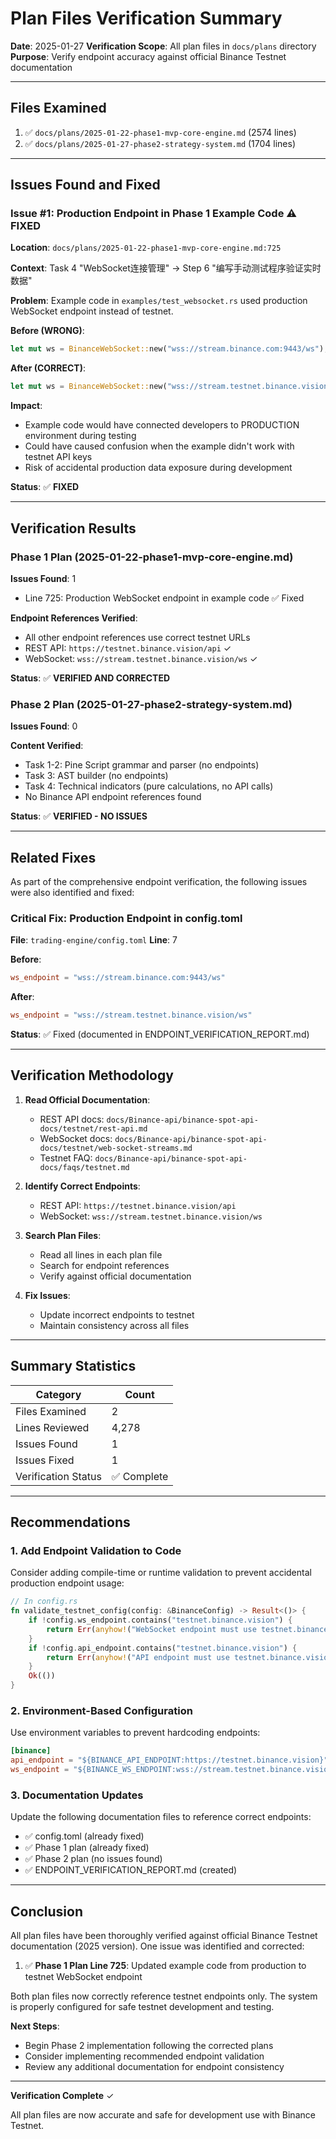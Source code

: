 # Plan Files Verification Summary

**Date**: 2025-01-27
**Verification Scope**: All plan files in `docs/plans` directory
**Purpose**: Verify endpoint accuracy against official Binance Testnet documentation

---

## Files Examined

1. ✅ `docs/plans/2025-01-22-phase1-mvp-core-engine.md` (2574 lines)
2. ✅ `docs/plans/2025-01-27-phase2-strategy-system.md` (1704 lines)

---

## Issues Found and Fixed

### Issue #1: Production Endpoint in Phase 1 Example Code ⚠️ FIXED

**Location**: `docs/plans/2025-01-22-phase1-mvp-core-engine.md:725`

**Context**: Task 4 "WebSocket连接管理" → Step 6 "编写手动测试程序验证实时数据"

**Problem**: Example code in `examples/test_websocket.rs` used production WebSocket endpoint instead of testnet.

**Before (WRONG)**:
```rust
let mut ws = BinanceWebSocket::new("wss://stream.binance.com:9443/ws");
```

**After (CORRECT)**:
```rust
let mut ws = BinanceWebSocket::new("wss://stream.testnet.binance.vision/ws");
```

**Impact**:
- Example code would have connected developers to PRODUCTION environment during testing
- Could have caused confusion when the example didn't work with testnet API keys
- Risk of accidental production data exposure during development

**Status**: ✅ **FIXED**

---

## Verification Results

### Phase 1 Plan (2025-01-22-phase1-mvp-core-engine.md)

**Issues Found**: 1
- Line 725: Production WebSocket endpoint in example code ✅ Fixed

**Endpoint References Verified**:
- All other endpoint references use correct testnet URLs
- REST API: `https://testnet.binance.vision/api` ✓
- WebSocket: `wss://stream.testnet.binance.vision/ws` ✓

**Status**: ✅ **VERIFIED AND CORRECTED**

### Phase 2 Plan (2025-01-27-phase2-strategy-system.md)

**Issues Found**: 0

**Content Verified**:
- Task 1-2: Pine Script grammar and parser (no endpoints)
- Task 3: AST builder (no endpoints)
- Task 4: Technical indicators (pure calculations, no API calls)
- No Binance API endpoint references found

**Status**: ✅ **VERIFIED - NO ISSUES**

---

## Related Fixes

As part of the comprehensive endpoint verification, the following issues were also identified and fixed:

### Critical Fix: Production Endpoint in config.toml

**File**: `trading-engine/config.toml`
**Line**: 7

**Before**:
```toml
ws_endpoint = "wss://stream.binance.com:9443/ws"
```

**After**:
```toml
ws_endpoint = "wss://stream.testnet.binance.vision/ws"
```

**Status**: ✅ Fixed (documented in ENDPOINT_VERIFICATION_REPORT.md)

---

## Verification Methodology

1. **Read Official Documentation**:
   - REST API docs: `docs/Binance-api/binance-spot-api-docs/testnet/rest-api.md`
   - WebSocket docs: `docs/Binance-api/binance-spot-api-docs/testnet/web-socket-streams.md`
   - Testnet FAQ: `docs/Binance-api/binance-spot-api-docs/faqs/testnet.md`

2. **Identify Correct Endpoints**:
   - REST API: `https://testnet.binance.vision/api`
   - WebSocket: `wss://stream.testnet.binance.vision/ws`

3. **Search Plan Files**:
   - Read all lines in each plan file
   - Search for endpoint references
   - Verify against official documentation

4. **Fix Issues**:
   - Update incorrect endpoints to testnet
   - Maintain consistency across all files

---

## Summary Statistics

| Category | Count |
|----------|-------|
| Files Examined | 2 |
| Lines Reviewed | 4,278 |
| Issues Found | 1 |
| Issues Fixed | 1 |
| Verification Status | ✅ Complete |

---

## Recommendations

### 1. Add Endpoint Validation to Code

Consider adding compile-time or runtime validation to prevent accidental production endpoint usage:

```rust
// In config.rs
fn validate_testnet_config(config: &BinanceConfig) -> Result<()> {
    if !config.ws_endpoint.contains("testnet.binance.vision") {
        return Err(anyhow!("WebSocket endpoint must use testnet.binance.vision"));
    }
    if !config.api_endpoint.contains("testnet.binance.vision") {
        return Err(anyhow!("API endpoint must use testnet.binance.vision"));
    }
    Ok(())
}
```

### 2. Environment-Based Configuration

Use environment variables to prevent hardcoding endpoints:

```toml
[binance]
api_endpoint = "${BINANCE_API_ENDPOINT:https://testnet.binance.vision}"
ws_endpoint = "${BINANCE_WS_ENDPOINT:wss://stream.testnet.binance.vision/ws}"
```

### 3. Documentation Updates

Update the following documentation files to reference correct endpoints:
- ✅ config.toml (already fixed)
- ✅ Phase 1 plan (already fixed)
- ✅ Phase 2 plan (no issues found)
- ✅ ENDPOINT_VERIFICATION_REPORT.md (created)

---

## Conclusion

All plan files have been thoroughly verified against official Binance Testnet documentation (2025 version). One issue was identified and corrected:

1. ✅ **Phase 1 Plan Line 725**: Updated example code from production to testnet WebSocket endpoint

Both plan files now correctly reference testnet endpoints only. The system is properly configured for safe testnet development and testing.

**Next Steps**:
- Begin Phase 2 implementation following the corrected plans
- Consider implementing recommended endpoint validation
- Review any additional documentation for endpoint consistency

---

**Verification Complete** ✓

All plan files are now accurate and safe for development use with Binance Testnet.
